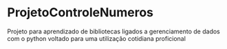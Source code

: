# ProjetoControleNumeros
Projeto para aprendizado de bibliotecas ligados a gerenciamento de dados com o python voltado para uma utilização cotidiana proficional

